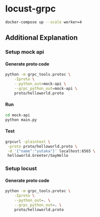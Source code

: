 # locust-grpc

```bash
docker-compose up --scale worker=4
```

## Additional Explanation
### Setup mock api

#### Generate proto code

```bash
python -m grpc_tools.protoc \
    -Iproto \
    --python_out=mock-api \
    --grpc_python_out=mock-api \
    proto/helloworld.proto
```

#### Run

```bash
cd mock-api
python main.py
```

#### Test

```bash
grpcurl -plaintext \
 -proto proto/helloworld.proto \
 -d '{"name":"yutaka"}' localhost:6565 \
 helloworld.Greeter/SayHello
```

### Setup locust

#### Generate proto code

```bash
python -m grpc_tools.protoc \
    -Iproto \
    --python_out=. \
    --grpc_python_out=. \
    proto/helloworld.proto
```
